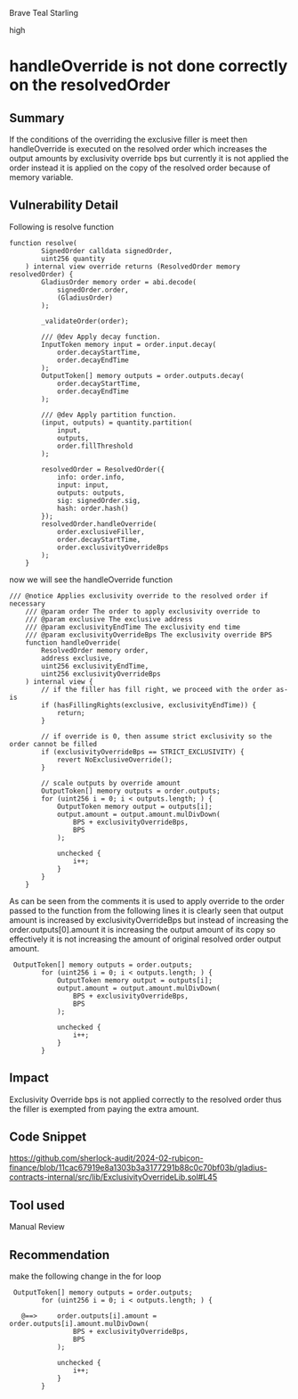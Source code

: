 Brave Teal Starling

high

# handleOverride is not done correctly on the resolvedOrder

## Summary
If the conditions of the overriding the exclusive filler is meet then handleOverride is executed on the resolved order which increases the output amounts by exclusivity override bps but currently it is not applied the order instead it is applied on the copy of the resolved order because of memory variable.

## Vulnerability Detail
Following is resolve function 
```solidity
function resolve(
        SignedOrder calldata signedOrder,
        uint256 quantity
    ) internal view override returns (ResolvedOrder memory resolvedOrder) {
        GladiusOrder memory order = abi.decode(
            signedOrder.order,
            (GladiusOrder)
        );

        _validateOrder(order);

        /// @dev Apply decay function.
        InputToken memory input = order.input.decay(
            order.decayStartTime,
            order.decayEndTime
        );
        OutputToken[] memory outputs = order.outputs.decay(
            order.decayStartTime,
            order.decayEndTime
        );

        /// @dev Apply partition function.
        (input, outputs) = quantity.partition(
            input,
            outputs,
            order.fillThreshold
        );

        resolvedOrder = ResolvedOrder({
            info: order.info,
            input: input,
            outputs: outputs,
            sig: signedOrder.sig,
            hash: order.hash()
        });
        resolvedOrder.handleOverride(
            order.exclusiveFiller,
            order.decayStartTime,
            order.exclusivityOverrideBps
        );
    }
```
now we will see the handleOverride function 
```solidity
/// @notice Applies exclusivity override to the resolved order if necessary
    /// @param order The order to apply exclusivity override to
    /// @param exclusive The exclusive address
    /// @param exclusivityEndTime The exclusivity end time
    /// @param exclusivityOverrideBps The exclusivity override BPS
    function handleOverride(
        ResolvedOrder memory order,
        address exclusive,
        uint256 exclusivityEndTime,
        uint256 exclusivityOverrideBps
    ) internal view {
        // if the filler has fill right, we proceed with the order as-is
        if (hasFillingRights(exclusive, exclusivityEndTime)) {
            return;
        }

        // if override is 0, then assume strict exclusivity so the order cannot be filled
        if (exclusivityOverrideBps == STRICT_EXCLUSIVITY) {
            revert NoExclusiveOverride();
        }

        // scale outputs by override amount
        OutputToken[] memory outputs = order.outputs;
        for (uint256 i = 0; i < outputs.length; ) {
            OutputToken memory output = outputs[i];
            output.amount = output.amount.mulDivDown(
                BPS + exclusivityOverrideBps,
                BPS
            );

            unchecked {
                i++;
            }
        }
    }
```
As can be seen from the comments it is used to apply override to the order passed to the function 
from the following lines it is clearly seen that output amount is increased by exclusivityOverrideBps but instead of increasing the order.outputs[0].amount it is increasing the output amount of its copy so effectively it is not increasing the amount of original resolved order output amount.
```solidity
 OutputToken[] memory outputs = order.outputs;
        for (uint256 i = 0; i < outputs.length; ) {
            OutputToken memory output = outputs[i];
            output.amount = output.amount.mulDivDown(
                BPS + exclusivityOverrideBps,
                BPS
            );

            unchecked {
                i++;
            }
        }
```

## Impact
Exclusivity Override bps is not applied correctly to the resolved order thus the filler is exempted from paying the extra amount.
## Code Snippet
https://github.com/sherlock-audit/2024-02-rubicon-finance/blob/11cac67919e8a1303b3a3177291b88c0c70bf03b/gladius-contracts-internal/src/lib/ExclusivityOverrideLib.sol#L45
## Tool used

Manual Review

## Recommendation
make the following change in the for loop
```solidity
 OutputToken[] memory outputs = order.outputs;
        for (uint256 i = 0; i < outputs.length; ) {
         
   @==>     order.outputs[i].amount = order.outputs[i].amount.mulDivDown(
                BPS + exclusivityOverrideBps,
                BPS
            );

            unchecked {
                i++;
            }
        }
```